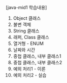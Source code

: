 [java-mid1 학습내용]

1. Object 클래스
2. 불변 객체
3. String 클래스
4. 래퍼, Class 클래스
5. 열거형 - ENUM
6. 날짜와 시간
7. 중첩 클래스, 내부 클래스1
8. 중첩 클래스, 내부 클래스2
9. 예외 처리1 - 이론
10. 예외 처리2 - 실습
